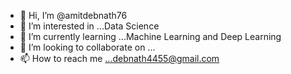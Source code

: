 - 👋 Hi, I’m @amitdebnath76
- 👀 I’m interested in ...Data Science
- 🌱 I’m currently learning ...Machine Learning and Deep Learning
- 💞️ I’m looking to collaborate on ...
- 📫 How to reach me ...debnath4455@gmail.com

<!---
amitdebnath76/amitdebnath76 is a ✨ special ✨ repository because its `README.md` (this file) appears on your GitHub profile.
You can click the Preview link to take a look at your changes.
<p align="center">

<p align="center">

  <br/>
  <p align="center">🥇My Kaggle Tier & Medals 🥇</p>
 
</p>
<p align="center">
  <img src="https://road-to-kaggle-grandmaster.vercel.app/api/badges/mejbahahammad/competition/light&quot; />
  <img src="https://road-to-kaggle-grandmaster.vercel.app/api/badges/mejbahahammad/dataset/light&quot; />
  <img src="https://road-to-kaggle-grandmaster.vercel.app/api/badges/mejbahahammad/notebook/light&quot; />
  <img src="https://road-to-kaggle-grandmaster.vercel.app/api/badges/mejbahahammad/discussion/light&quot; />
</p>

![Hits](https://hits.seeyoufarm.com/api/count/incr/badge.svg?url=https%3A%2F%2Fgithub.com%2Fmejbahahammad%2Fkaggle-badge&count_bg=%23DDAA17&title_bg=%23555555&icon=&icon_color=%23E7E7E7&title=hits&edge_flat=false)
![mejbahahammad](https://road-to-kaggle-grandmaster.vercel.app/api/simple/mejbahahammad)
--->
